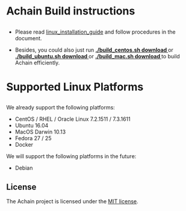 # Achain Build instructions
##
- Please read [linux_installation_guide](https://github.com/Achain-Dev/Achain_linux/blob/master/linux_installation_guide) and follow  procedures in the document. 

- Besides, you could also just run **[ ./build_centos.sh download ](https://github.com/Achain-Dev/Achain_linux/blob/master/build_centos.sh)** or **[ ./build_ubuntu.sh download ](https://github.com/Achain-Dev/Achain_linux/blob/master/build_ubuntu.sh)** or **[ ./build_mac.sh download ](https://github.com/Achain-Dev/Achain_linux/blob/master/build_mac.sh)** to build Achain efficiently.


# Supported Linux Platforms
##

We already support the following platforms:

* CentOS / RHEL / Oracle Linux  7.2.1511 / 7.3.1611 
* Ubuntu 16.04
* MacOS Darwin 10.13
* Fedora 27 / 25
* Docker


We will support the following platforms in the future:

* Debian

License
------

The Achain project is licensed under the [MIT license](LICENSE).
